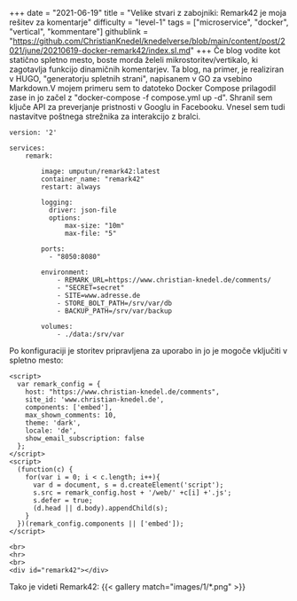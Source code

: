 +++
date = "2021-06-19"
title = "Velike stvari z zabojniki: Remark42 je moja rešitev za komentarje"
difficulty = "level-1"
tags = ["microservice", "docker", "vertical", "kommentare"]
githublink = "https://github.com/ChristianKnedel/knedelverse/blob/main/content/post/2021/june/20210619-docker-remark42/index.sl.md"
+++
Če blog vodite kot statično spletno mesto, boste morda želeli mikrostoritev/vertikalo, ki zagotavlja funkcijo dinamičnih komentarjev. Ta blog, na primer, je realiziran v HUGO, "generatorju spletnih strani", napisanem v GO za vsebino Markdown.V mojem primeru sem to datoteko Docker Compose prilagodil zase in jo začel z "docker-compose -f compose.yml up -d". Shranil sem ključe API za preverjanje pristnosti v Googlu in Facebooku. Vnesel sem tudi nastavitve poštnega strežnika za interakcijo z bralci.
```
version: '2'

services:
    remark:

        image: umputun/remark42:latest
        container_name: "remark42"
        restart: always

        logging:
          driver: json-file
          options:
              max-size: "10m"
              max-file: "5"

        ports:
          - "8050:8080"   

        environment:
            - REMARK_URL=https://www.christian-knedel.de/comments/ 
            - "SECRET=secret"          
            - SITE=www.adresse.de 
            - STORE_BOLT_PATH=/srv/var/db
            - BACKUP_PATH=/srv/var/backup

        volumes:
            - ./data:/srv/var

```
Po konfiguraciji je storitev pripravljena za uporabo in jo je mogoče vključiti v spletno mesto:
```
<script>
  var remark_config = {
    host: "https://www.christian-knedel.de/comments", 
    site_id: 'www.christian-knedel.de',
    components: ['embed'], 
    max_shown_comments: 10,
    theme: 'dark',
    locale: 'de',
    show_email_subscription: false
  };
</script>
<script>
  (function(c) {
    for(var i = 0; i < c.length; i++){
      var d = document, s = d.createElement('script');
      s.src = remark_config.host + '/web/' +c[i] +'.js';
      s.defer = true;
      (d.head || d.body).appendChild(s);
    }
  })(remark_config.components || ['embed']);
</script>

<br>
<hr>
<br>
<div id="remark42"></div>

```
Tako je videti Remark42:
{{< gallery match="images/1/*.png" >}}

